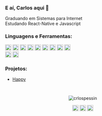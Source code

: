 ### E aí, Carlos aqui 👋

Graduando em Sistemas para Internet <br />
Estudando React-Native e Javascript
<br />

### Linguagens e Ferramentas:
<p align="left">
<img src="https://devicons.github.io/devicon/devicon.git/icons/javascript/javascript-original.svg" alt="javascript" width="20" height="20">
<img src="https://devicons.github.io/devicon/devicon.git/icons/react/react-original-wordmark.svg" alt="react" width="20" height="20">
<img src="https://devicons.github.io/devicon/devicon.git/icons/php/php-original.svg" alt="php" width="20" height="20">
<img src="https://devicons.github.io/devicon/devicon.git/icons/html5/html5-original-wordmark.svg" alt="html5"  width="20" height="20">
<img src="https://devicons.github.io/devicon/devicon.git/icons/css3/css3-original-wordmark.svg" alt="css3"  width="20" height="20">
<img src="https://devicons.github.io/devicon/devicon.git/icons/bootstrap/bootstrap-plain-wordmark.svg" alt="angular"  width="20" height="20">
<img src="https://devicons.github.io/devicon/devicon.git/icons/visualstudio/visualstudio-plain.svg" alt="visual studio"  width="20" height="20">
<img src="https://devicons.github.io/devicon/devicon.git/icons/angularjs/angularjs-original.svg" alt="angular"  width="20" height="20">
<img src="https://devicons.github.io/devicon/devicon.git/icons/git/git-original-wordmark.svg" alt="angular"  width="20" height="20">
<br />
<img src="https://devicons.github.io/devicon/devicon.git/icons/photoshop/photoshop-plain.svg" alt="photoshop"  width="20" height="20">
<img src="https://devicons.github.io/devicon/devicon.git/icons/illustrator/illustrator-plain.svg" alt="illustrator"  width="20" height="20">
</p>

### Projetos:
- [Happy](https://github.com/carlospessin/happy)

<br />
<p align="center">
<img src="https://github-readme-stats.vercel.app/api?username=carlospessin&show_icons=true" alt="crlospessin"/> 
</p>

<p align="center">
<a href="https://linkedin.com/in/carlospessin" target="blank"><img align="center" src="https://cdn.jsdelivr.net/npm/simple-icons@3.0.1/icons/linkedin.svg" alt="carlospessin" height="20" width="20" /></a>
<a href="https://fb.com/carlospessin" target="blank"><img align="center" src="https://cdn.jsdelivr.net/npm/simple-icons@3.0.1/icons/facebook.svg" alt="carlospessin" height="20" width="20" /></a>
<a href="https://instagram.com/carlospessin" target="blank"><img align="center" src="https://cdn.jsdelivr.net/npm/simple-icons@3.0.1/icons/instagram.svg" alt="carlospessin" height="20" width="20" /></a>
</p>

<!--
**carlospessin/carlospessin** is a ✨ _special_ ✨ repository because its `README.md` (this file) appears on your GitHub profile.

Here are some ideas to get you started:

- 🔭 I’m currently working on ...
- 🌱 I’m currently learning ...
- 👯 I’m looking to collaborate on ...
- 🤔 I’m looking for help with ...
- 💬 Ask me about ...
- 📫 How to reach me: ...
- 😄 Pronouns: ...
- ⚡ Fun fact: ...
-->
